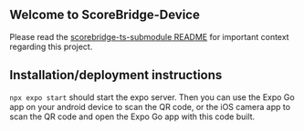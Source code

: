 ## Welcome to ScoreBridge-Device

Please read the [scorebridge-ts-submodule README](https://github.com/timheilman/scorebridge-ts-submodule/blob/main/README.md) for important context regarding this project.

## Installation/deployment instructions

`npx expo start` should start the expo server.  Then you can use the Expo Go app on your android device to scan the QR code, or the iOS camera app to scan the QR code and open the Expo Go app with this code built.
